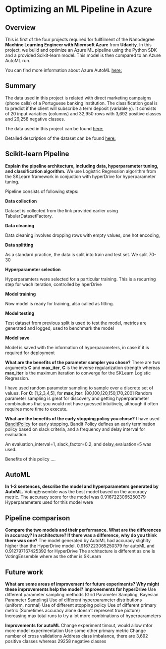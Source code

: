 # Optimizing an ML Pipeline in Azure

## Overview
This is first of the four projects required for fullfilment of the Nanodegree **Machine Learning Engineer with Microsoft Azure** from **Udacity**.
In this project, we build and optimize an Azure ML pipeline using the Python SDK and a provided Scikit-learn model.
This model is then compared to an Azure AutoML run.

You can find more information about Azure AutoML [here:](https://docs.microsoft.com/en-us/azure/machine-learning/concept-automated-ml)

## Summary
The data used in this project is related with direct marketing campaigns (phone calls) of a Portuguese banking institution. The classification goal is to predict if the client will subscribe a term deposit (variable y). It consists of 20 input variables (columns) and 32,950 rows with 3,692 positive classes and 29,258 negative classes.

The data used in this project can be found [here:](https://automlsamplenotebookdata.blob.core.windows.net/automl-sample-notebook-data/bankmarketing_train.csv)

Detailed description of the dataset can be found [here:](https://archive.ics.uci.edu/ml/datasets/bank+marketing)

## Scikit-learn Pipeline
**Explain the pipeline architecture, including data, hyperparameter tuning, and classification algorithm.**
We use Logistric Regression algorithm from the SKLearn framework in conjuction with hyperDrive for hyperparameter tuning.

Pipeline consists of following steps:

**Data collection**

Dataset is collected from the link provided earlier using TabularDatasetFactory.

**Data cleaning**

Data cleaning involves dropping rows with empty values, one hot encoding, 

**Data splitting**

As a standard practice, the data is split into train and test set. We split 70-30

**Hyperparameter selection**

Hyperparamters were selected for a particular training. This is a recurring step for wach iteration, controlled by hperDrive

**Model training**

Now model is ready for training, also called as fitting.

**Model testing**

Test dataset from previous split is used to test the model, metrics are generated and logged, used to benchmark the model

**Model save**

Model is saved with the information of hyperparameters, in case if it is required for deployment

**What are the benefits of the parameter sampler you chose?**
There are two arguments **C** and **max_iter**, **C** is the inverse regularization strength whereas **max_iter** is the maximum iteration to converge for the SKLearn Logistic Regression.

I have used random parameter sampling to sample over a discrete set of values. For **C**: \[1,2,3,4,5], for **max_iter**: \[80,100,120,150,170,200]
Random parameter sampling is great for discovery and getting hyperparameter combinations that you would not have guessed intuitively, although it often requires more time to execute.

**What are the benefits of the early stopping policy you chose?**
I have used [BanditPolicy](https://docs.microsoft.com/en-us/python/api/azureml-train-core/azureml.train.hyperdrive.banditpolicy?view=azure-ml-py) for early stopping. Bandit Policy defines an early termination policy based on slack criteria, and a frequency and delay interval for evaluation.

An evaluation_interval=1, slack_factor=0.2, and delay_evaluation=5 was used.

Benefits of this policy ....

## AutoML
**In 1-2 sentences, describe the model and hyperparameters generated by AutoML.**
VotingEnsemble was the best model based on the accuracy metric. The accuracy score for the model was 0.9167223065250379
Hyperparameters used for this model were 

## Pipeline comparison
**Compare the two models and their performance. What are the differences in accuracy? In architecture? If there was a difference, why do you think there was one?**
The model generated by AutoML had accuracy slighlty higher than the HyperDrive model. 0.9167223065250379 for autoML and 0.912797167425392 for HyperDrive
The architecture is different as one is VotingEnsemble where as the other is SKLearn

## Future work
**What are some areas of improvement for future experiments? Why might these improvements help the model?**
**Improvements for hyperDrive**
Use different parameter sampling methods (Grid Parameter Sampling, Bayesian Parameter Sampling)
Use of different hyperparameter distributions (uniform, normal)
Use of different stopping policy
Use of different primary metric (Sometimes accuracy alone doesn't represent true picture)
Increasing max total runs to try a lot more combinations of hyperparameters

**Improvements for autoML**
Change experiment timout, would allow mfor more model experimentation
Use some other primary metric
Change number of cross validations
Address class imbalance, there are 3,692 positive classes whereas 29258 negative classes
